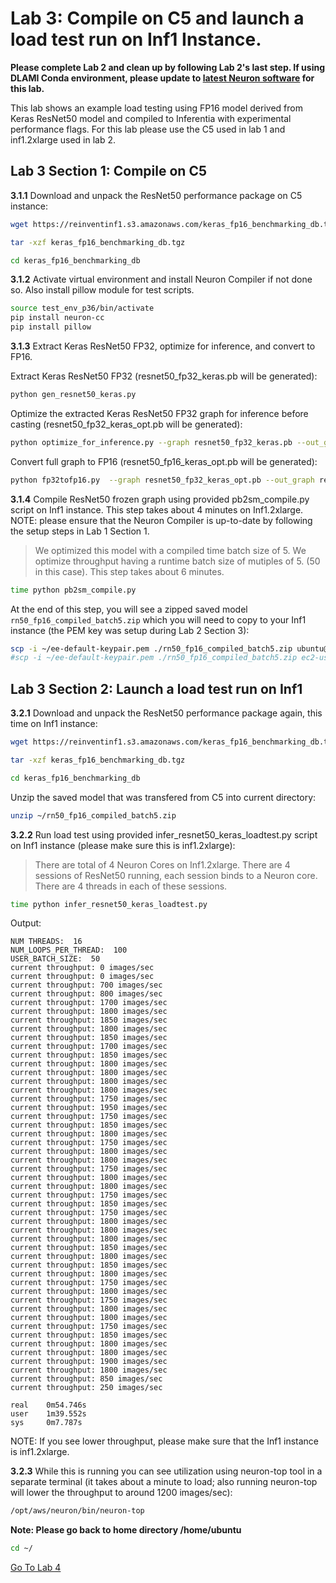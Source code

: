 # Lab 3: Compile on C5 and launch a load test run on Inf1 Instance.

**Please complete Lab 2 and clean up by following Lab 2's last step. If using DLAMI Conda environment, please update to [latest Neuron software](https://github.com/aws/aws-neuron-sdk/blob/master/release-notes/dlami-release-notes.md) for this lab.**

This lab shows an example load testing using FP16 model derived from Keras ResNet50 model and compiled to Inferentia with experimental performance flags. For this lab please use the C5 used in lab 1 and inf1.2xlarge used in lab 2.

## Lab 3 Section 1: Compile on C5

**3.1.1** Download and unpack the ResNet50 performance package on C5 instance:

```bash
wget https://reinventinf1.s3.amazonaws.com/keras_fp16_benchmarking_db.tgz
```
```bash
tar -xzf keras_fp16_benchmarking_db.tgz
```
```bash
cd keras_fp16_benchmarking_db
```

**3.1.2** Activate virtual environment and install Neuron Compiler if not done so. Also install pillow module for test scripts.

```bash
source test_env_p36/bin/activate
pip install neuron-cc
pip install pillow
```

**3.1.3** Extract Keras ResNet50 FP32, optimize for inference, and convert to FP16.

Extract Keras ResNet50 FP32 (resnet50_fp32_keras.pb will be generated):

```bash
python gen_resnet50_keras.py
```
Optimize the extracted Keras ResNet50 FP32 graph for inference before casting (resnet50_fp32_keras_opt.pb will be generated):

```bash
python optimize_for_inference.py --graph resnet50_fp32_keras.pb --out_graph resnet50_fp32_keras_opt.pb
```

Convert full graph to FP16 (resnet50_fp16_keras_opt.pb will be generated):
```bash
python fp32tofp16.py  --graph resnet50_fp32_keras_opt.pb --out_graph resnet50_fp16_keras_opt.pb
```

**3.1.4** Compile ResNet50 frozen graph using provided pb2sm_compile.py script on Inf1 instance. This step takes about 4 minutes on Inf1.2xlarge. NOTE: please ensure that the Neuron Compiler is up-to-date by following the setup steps in Lab 1 Section 1.

>We optimized this model with a compiled time batch size of 5. We optimize throughput having a runtime batch size of mutiples of 5. (50 in this case). This step takes about 6 minutes.

```bash
time python pb2sm_compile.py
```

At the end of this step, you will see a zipped saved model `rn50_fp16_compiled_batch5.zip` which you will need to copy to your Inf1 instance (the PEM key was setup during Lab 2 Section 3):

```bash
scp -i ~/ee-default-keypair.pem ./rn50_fp16_compiled_batch5.zip ubuntu@<instance DNS>:~/ # Ubuntu Image default.
#scp -i ~/ee-default-keypair.pem ./rn50_fp16_compiled_batch5.zip ec2-user@<instance DNS>:~/  # if on AML2  if you are on Amazon 
```

## Lab 3 Section 2: Launch a load test run on Inf1

**3.2.1** Download and unpack the ResNet50 performance package again, this time on Inf1 instance:

```bash
wget https://reinventinf1.s3.amazonaws.com/keras_fp16_benchmarking_db.tgz
```
```bash
tar -xzf keras_fp16_benchmarking_db.tgz
```
```bash
cd keras_fp16_benchmarking_db
```

Unzip the saved model that was transfered from C5 into current directory:

```bash
unzip ~/rn50_fp16_compiled_batch5.zip
```

**3.2.2** Run load test using provided infer_resnet50_keras_loadtest.py script on Inf1 instance (please make sure this is inf1.2xlarge):

> There are total of 4 Neuron Cores on Inf1.2xlarge.  There are 4 sessions of ResNet50 running, each session binds to a Neuron core. There are 4 threads in each of these sessions.  

```bash
time python infer_resnet50_keras_loadtest.py
```
Output:

```
NUM THREADS:  16
NUM_LOOPS_PER_THREAD:  100
USER_BATCH_SIZE:  50
current throughput: 0 images/sec
current throughput: 0 images/sec
current throughput: 700 images/sec
current throughput: 800 images/sec
current throughput: 1700 images/sec
current throughput: 1800 images/sec
current throughput: 1850 images/sec
current throughput: 1800 images/sec
current throughput: 1850 images/sec
current throughput: 1700 images/sec
current throughput: 1850 images/sec
current throughput: 1800 images/sec
current throughput: 1800 images/sec
current throughput: 1800 images/sec
current throughput: 1800 images/sec
current throughput: 1750 images/sec
current throughput: 1950 images/sec
current throughput: 1750 images/sec
current throughput: 1850 images/sec
current throughput: 1800 images/sec
current throughput: 1750 images/sec
current throughput: 1800 images/sec
current throughput: 1800 images/sec
current throughput: 1750 images/sec
current throughput: 1800 images/sec
current throughput: 1800 images/sec
current throughput: 1750 images/sec
current throughput: 1850 images/sec
current throughput: 1750 images/sec
current throughput: 1800 images/sec
current throughput: 1800 images/sec
current throughput: 1800 images/sec
current throughput: 1850 images/sec
current throughput: 1800 images/sec
current throughput: 1850 images/sec
current throughput: 1800 images/sec
current throughput: 1750 images/sec
current throughput: 1800 images/sec
current throughput: 1750 images/sec
current throughput: 1800 images/sec
current throughput: 1800 images/sec
current throughput: 1750 images/sec
current throughput: 1850 images/sec
current throughput: 1800 images/sec
current throughput: 1800 images/sec
current throughput: 1900 images/sec
current throughput: 1800 images/sec
current throughput: 850 images/sec
current throughput: 250 images/sec

real    0m54.746s
user    1m39.552s
sys     0m7.787s

```

NOTE: If you see lower throughput, please make sure that the Inf1 instance is inf1.2xlarge.

**3.2.3** While this is running you can see utilization using neuron-top tool in a separate terminal (it takes about a minute to load; also running neuron-top will lower the throughput to around 1200 images/sec):
```bash
/opt/aws/neuron/bin/neuron-top
```

**Note: Please go back to home directory /home/ubuntu**

```bash
cd ~/
```

[Go To Lab 4](4.%20Profiling%20and%20Debugging.md)
